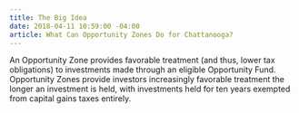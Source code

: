 ```yaml
---
title: The Big Idea
date: 2018-04-11 10:59:00 -04:00
article: What Can Opportunity Zones Do for Chattanooga?
---
```


An Opportunity Zone provides favorable treatment (and thus, lower tax obligations) to investments made through an eligible Opportunity Fund. Opportunity Zones provide investors increasingly favorable treatment the longer an investment is held, with investments held for ten years exempted from capital gains taxes entirely.